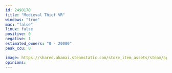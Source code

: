 ```yaml
---
id: 2498170
title: "Medieval Thief VR"
windows: "true"
mac: "false"
linux: false
positive: 0
negative: 1
estimated_owners: "0 - 20000"
peak_ccu: 0

image: https://shared.akamai.steamstatic.com/store_item_assets/steam/apps/2498170/header.jpg?t=1691984072
opinions:
---
```

